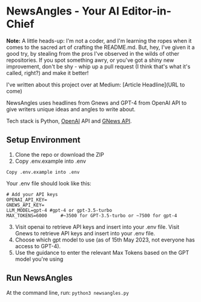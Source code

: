 # NewsAngles - Your AI Editor-in-Chief

**Note:** A little heads-up: I'm not a coder, and I'm learning the ropes when it comes to the sacred art of crafting the README.md. But, hey, I've given it a good try, by stealing from the pros I've observed in the wilds of other repositories. If you spot something awry, or you've got a shiny new improvement, don't be shy - whip up a pull request (I think that's what it's called, right?) and make it better!

I've written about this project over at Medium: [Article Headline](URL to come)

NewsAngles uses headlines from Gnews and GPT-4 from OpenAI API to give writers unique ideas and angles to write about.

Tech stack is Python, [OpenAI](https://platform.openai.com/docs/introduction) API and [GNews API](https://gnews.io/docs/v4#introduction).

## Setup Environment

1. Clone the repo or download the ZIP
2. Copy .env.example into .env 
```
Copy .env.example into .env
```

Your .env file should look like this:
```
# Add your API keys
OPENAI_API_KEY=
GNEWS_API_KEY=
LLM_MODEL=gpt-4 #gpt-4 or gpt-3.5-turbo
MAX_TOKENS=6000     #~3500 for GPT-3.5-turbo or ~7500 for gpt-4
```
3. Visit openai to retrieve API keys and insert into your .env file. Visit Gnews to retrieve API keys and insert into your .env file.
4. Choose which gpt model to use (as of 15th May 2023, not everyone has access to GPT-4). 
5. Use the guidance to enter the relevant Max Tokens based on the GPT model you're using

## Run NewsAngles
At the command line, run:
```python3 newsangles.py```

